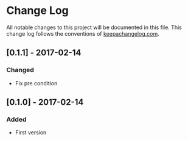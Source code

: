 # Change Log
All notable changes to this project will be documented in this file. This change log follows the conventions of [keepachangelog.com](http://keepachangelog.com/).

## [0.1.1] - 2017-02-14
### Changed
- Fix pre condition

## [0.1.0] - 2017-02-14
### Added
- First version

<!-- [Unreleased]: https://github.com/your-name/pit-dispatch/compare/0.1.1...HEAD -->
<!-- [0.1.1]: https://github.com/your-name/pit-dispatch/compare/0.1.0...0.1.1 -->
